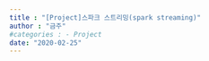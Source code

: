 ```yaml
---
title : "[Project]스파크 스트리밍(spark streaming)"
author : "금주"
#categories : - Project
date: "2020-02-25"
---
```

